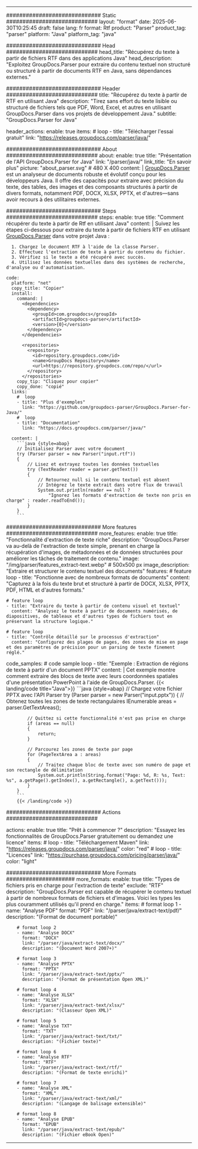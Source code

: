


---
############################# Static ############################
layout: "format"
date:  2025-06-30T10:25:45
draft: false
lang: fr
format: Rtf
product: "Parser"
product_tag: "parser"
platform: "Java"
platform_tag: "java"

############################# Head ############################
head_title: "Récupérez du texte à partir de fichiers RTF dans des applications Java"
head_description: "Exploitez GroupDocs.Parser pour extraire du contenu textuel non structuré ou structuré à partir de documents RTF en Java, sans dépendances externes."

############################# Header ############################
title: "Récupérez du texte à partir de RTF en utilisant Java" 
description: "Tirez sans effort du texte lisible ou structuré de fichiers tels que PDF, Word, Excel, et autres en utilisant GroupDocs.Parser dans vos projets de développement Java."
subtitle: "GroupDocs.Parser for Java" 

header_actions:
  enable: true
  items:
    #  loop
    - title: "Télécharger l'essai gratuit"
      link: "https://releases.groupdocs.com/parser/java/"
      
############################# About ############################
about:
    enable: true
    title: "Présentation de l'API GroupDocs.Parser for Java"
    link: "/parser/java/"
    link_title: "En savoir plus"
    picture: "about_parser.svg" # 480 X 400
    content: |
       [GroupDocs.Parser](/parser/java/) est un analyseur de documents robuste et évolutif conçu pour les développeurs Java. Il offre des capacités pour extraire avec précision du texte, des tables, des images et des composants structurés à partir de divers formats, notamment PDF, DOCX, XLSX, PPTX, et d'autres—sans avoir recours à des utilitaires externes.

############################# Steps ############################
steps:
    enable: true
    title: "Comment récupérer du texte à partir de Rtf en utilisant Java"
    content: |
      Suivez les étapes ci-dessous pour extraire du texte à partir de fichiers RTF en utilisant [GroupDocs.Parser](/parser/java/) dans votre projet Java :
      
      1. Chargez le document RTF à l'aide de la classe Parser.
      2. Effectuez l'extraction de texte à partir du contenu du fichier.
      3. Vérifiez si le texte a été récupéré avec succès.
      4. Utilisez les données textuelles dans des systèmes de recherche, d'analyse ou d'automatisation.
   
    code:
      platform: "net"
      copy_title: "Copier"
      install:
        command: |
          <dependencies>
            <dependency>
              <groupId>com.groupdocs</groupId>
              <artifactId>groupdocs-parser</artifactId>
              <version>{0}</version>
            </dependency>
          </dependencies>

          <repositories>
            <repository>
              <id>repository.groupdocs.com</id>
              <name>GroupDocs Repository</name>
              <url>https://repository.groupdocs.com/repo/</url>
            </repository>
          </repositories>
        copy_tip: "Cliquez pour copier"
        copy_done: "copié"
      links:
        #  loop
        - title: "Plus d'exemples"
          link: "https://github.com/groupdocs-parser/GroupDocs.Parser-for-Java/"
        #  loop
        - title: "Documentation"
          link: "https://docs.groupdocs.com/parser/java/"
          
      content: |
        ```java {style=abap}
        // Initialisez Parser avec votre document
        try (Parser parser = new Parser("input.rtf"))
        {
            // Lisez et extrayez toutes les données textuelles
            try (TextReader reader = parser.getText())
            {
                // Retournez null si le contenu textuel est absent
                // Intégrez le texte extrait dans votre flux de travail
                System.out.println(reader == null ? 
                    "Ignorez les formats d'extraction de texte non pris en charge" : reader.readToEnd());
            }
        }
        ```            

############################# More features ############################
more_features:
  enable: true
  title: "Fonctionnalité d'extraction de texte riche"
  description: "GroupDocs.Parser va au-delà de l'extraction de texte simple, prenant en charge la récupération d'images, de métadonnées et de données structurées pour améliorer les tâches de traitement de contenu."
  image: "/img/parser/features_extract-text.webp" # 500x500 px
  image_description: "Extraire et structurer le contenu textuel des documents"
  features:
    # feature loop
    - title: "Fonctionne avec de nombreux formats de documents"
      content: "Capturez à la fois du texte brut et structuré à partir de DOCX, XLSX, PPTX, PDF, HTML et d'autres formats."

    # feature loop
    - title: "Extraire du texte à partir de contenu visuel et textuel"
      content: "Analysez le texte à partir de documents numérisés, de diapositives, de tableaux et d'autres types de fichiers tout en préservant la structure logique."

    # feature loop
    - title: "Contrôle détaillé sur le processus d'extraction"
      content: "Configurez des plages de pages, des zones de mise en page et des paramètres de précision pour un parsing de texte finement réglé."
      
  code_samples:
    # code sample loop
    - title: "Exemple : Extraction de régions de texte à partir d'un document PPTX"
      content: |
        Cet exemple montre comment extraire des blocs de texte avec leurs coordonnées spatiales d'une présentation PowerPoint à l'aide de GroupDocs.Parser.
        {{< landing/code title="Java">}}
        ```java {style=abap}
        //  Chargez votre fichier PPTX avec l'API Parser
        try (Parser parser = new Parser("input.pptx"))
        {
            // Obtenez toutes les zones de texte rectangulaires
            IEnumerable<PageTextArea> areas = parser.GetTextAreas();

            // Quittez si cette fonctionnalité n'est pas prise en charge
            if (areas == null)
            {
                return;
            }

            // Parcourez les zones de texte par page
            for (PageTextArea a : areas)
            {
                // Traitez chaque bloc de texte avec son numéro de page et son rectangle de délimitation
                System.out.println(String.format("Page: %d, R: %s, Text: %s", a.getPage().getIndex(), a.getRectangle(), a.getText()));
            }
        }
        ```
        {{< /landing/code >}}


############################# Actions ############################

actions:
  enable: true
  title: "Prêt à commencer ?"
  description: "Essayez les fonctionnalités de GroupDocs.Parser gratuitement ou demandez une licence"
  items:
    #  loop
    - title: "Téléchargement Maven"
      link: "https://releases.groupdocs.com/parser/java/"
      color: "red"
        #  loop
    - title: "Licences"
      link: "https://purchase.groupdocs.com/pricing/parser/java/"
      color: "light"


############################# More Formats #####################
more_formats:
    enable: true
    title: "Types de fichiers pris en charge pour l'extraction de texte"
    exclude: "RTF"
    description: "GroupDocs.Parser est capable de récupérer le contenu textuel à partir de nombreux formats de fichiers et d'images. Voici les types les plus couramment utilisés qu'il prend en charge."
    items: 
        # format loop 1
        - name: "Analyse PDF"
          format: "PDF"
          link: "/parser/java/extract-text/pdf/"
          description: "(Format de document portable)"
          
        # format loop 2
        - name: "Analyse DOCX"
          format: "DOCX"
          link: "/parser/java/extract-text/docx/"
          description: "(Document Word 2007+)"
          
        # format loop 3
        - name: "Analyse PPTX"
          format: "PPTX"
          link: "/parser/java/extract-text/pptx/"
          description: "(Format de présentation Open XML)"
          
        # format loop 4
        - name: "Analyse XLSX"
          format: "XLSX"
          link: "/parser/java/extract-text/xlsx/"
          description: "(Classeur Open XML)"
          
        # format loop 5
        - name: "Analyse TXT"
          format: "TXT"
          link: "/parser/java/extract-text/txt/"
          description: "(Fichier texte)"
          
        # format loop 6
        - name: "Analyse RTF"
          format: "RTF"
          link: "/parser/java/extract-text/rtf/"
          description: "(Format de texte enrichi)"
          
        # format loop 7
        - name: "Analyse XML"
          format: "XML"
          link: "/parser/java/extract-text/xml/"
          description: "(Langage de balisage extensible)"
          
        # format loop 8
        - name: "Analyse EPUB"
          format: "EPUB"
          link: "/parser/java/extract-text/epub/"
          description: "(Fichier eBook Open)"
         
          

---